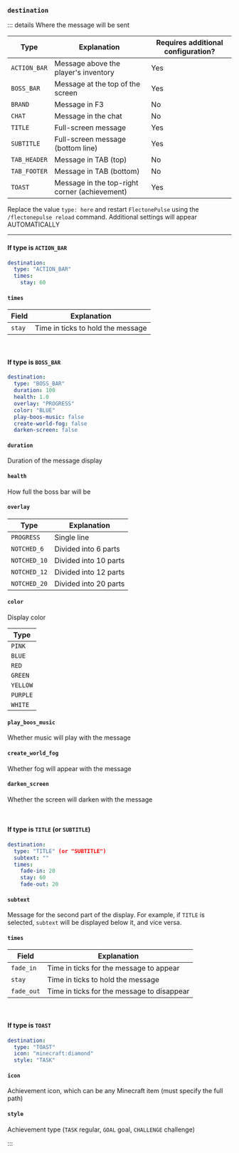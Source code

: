 ### `destination`

::: details Where the message will be sent

| Type          | Explanation                                    | Requires additional configuration? |
|---------------|------------------------------------------------|-------------------------------------|
| `ACTION_BAR`  | Message above the player's inventory           | Yes                                 |
| `BOSS_BAR`    | Message at the top of the screen               | Yes                                 |
| `BRAND`       | Message in F3                                  | No                                  |
| `CHAT`        | Message in the chat                            | No                                  |
| `TITLE`       | Full-screen message                            | Yes                                 |
| `SUBTITLE`    | Full-screen message (bottom line)              | Yes                                 |
| `TAB_HEADER`  | Message in TAB (top)                           | No                                  |
| `TAB_FOOTER`  | Message in TAB (bottom)                        | No                                  |
| `TOAST`       | Message in the top-right corner (achievement)  | Yes                                 |

Replace the value `type: here` and restart `FlectonePulse` using the `/flectonepulse reload` command. Additional settings will appear AUTOMATICALLY

<hr>

#### If type is <b>`ACTION_BAR`</b>

```yaml
destination:
  type: "ACTION_BAR"
  times:
    stay: 60
```

#### `times`

| Field       | Explanation                            |
|-------------|----------------------------------------|
| `stay`      | Time in ticks to hold the message      |

<br>

#### If type is <b>`BOSS_BAR`</b>

```yaml
destination:
  type: "BOSS_BAR"
  duration: 100
  health: 1.0
  overlay: "PROGRESS"
  color: "BLUE"
  play-boos-music: false
  create-world-fog: false
  darken-screen: false
```

#### `duration`

Duration of the message display

#### `health`

How full the boss bar will be

#### `overlay`

| Type          | Explanation                |
|---------------|----------------------------|
| `PROGRESS`    | Single line                |
| `NOTCHED_6`   | Divided into 6 parts       |
| `NOTCHED_10`  | Divided into 10 parts      |
| `NOTCHED_12`  | Divided into 12 parts      |
| `NOTCHED_20`  | Divided into 20 parts      |

#### `color`

Display color

| Type      |
|-----------|
| `PINK`    |
| `BLUE`    |
| `RED`     |
| `GREEN`   |
| `YELLOW`  |
| `PURPLE`  |
| `WHITE`   |

#### `play_boos_music`

Whether music will play with the message

#### `create_world_fog`

Whether fog will appear with the message

#### `darken_screen`

Whether the screen will darken with the message

<br>

#### If type is <b>`TITLE`</b> (or <b>`SUBTITLE`</b>)

```yaml
destination:
  type: "TITLE" (or "SUBTITLE")
  subtext: ""
  times:
    fade-in: 20
    stay: 60
    fade-out: 20
```

#### `subtext`

Message for the second part of the display. For example, if `TITLE` is selected, `subtext` will be displayed below it, and vice versa.

#### `times`

| Field       | Explanation                            |
|-------------|----------------------------------------|
| `fade_in`   | Time in ticks for the message to appear |
| `stay`      | Time in ticks to hold the message      |
| `fade_out`  | Time in ticks for the message to disappear |

<br>

#### If type is <b>`TOAST`</b>

```yaml
destination:
  type: "TOAST"
  icon: "minecraft:diamond"
  style: "TASK"
```

#### `icon`

Achievement icon, which can be any Minecraft item (must specify the full path)

#### `style`

Achievement type (`TASK` regular, `GOAL` goal, `CHALLENGE` challenge)

:::